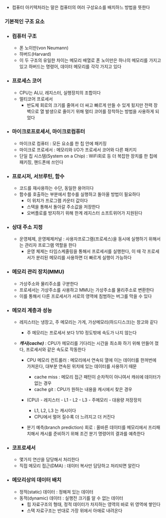- 컴퓨터 아키텍처라는 말은 컴퓨터의 여러 구성요소를 배치하느 방법을 뜻한다

### 기본적인 구조 요소
- ### 컴퓨터 구조
    - 폰 노이만(von Neumann) 
    - 하버드(Harvard)
    - 이 두 구조의 유일한 차이는 메모리 배열로 폰 노이만은 하나의 메모리를 가지고 있고 하버드는 명령어, 데이터 메모리를 각각 가지고 있다

- ### 프로세스 코어
    - CPU는 ALU, 레지스터, 실행장치의 조합이다
    - 멀티코어 프로세서
        - 반도체 회로의 크기를 줄여서 더 싸고 빠르게 만들 수 있게 됬지만 전력 장벽으로 열 발생으로 줄이기 위해 멀티 코어를 장착하는 방법을 사용하게 되었다
    
- ### 마이크로프로세서, 마이크로컴퓨터
    - 마이크로 컴퓨터 : 모든 요소를 한 칩 안에 패키징  
    - 마이크로 프로세서 : 메모리와 I/O가 프로세서 코어와 다른 패키지 
    - 단일 칩 시스템(System on a Chip) :  WiFi회로 등 더 복잡한 장치를 한 칩에 패키징, 핸드폰에 쓰인다

- ### 프로시저, 서브루틴, 함수
    - 코드를 재사용하는 수단, 동일한 용어이다
    - 함수를 호출하는 부분에서 함수를 실행하고 돌아올 방법이 필요하다
        - 이 위치가 프로그램 카운터 값이다
        - 스택을 통해서 돌아갈 주소값을 저장한다
        - 오버플로를 방지하기 위해 한계 레지스터 소프트위어가 지원된다
    

- ### 상대 주소 지정
    - 운영체제, 운영체제커널 : 사용자프로그램(프로세스)을 동시에 실행하기 위해서 는 관리자 프로그램 역할을 한다
        - 운영 체제는 타임스케줄링을 통해서 프로세서를 실행한다, 이 때 각 프로세서가 분리된 메모리를 사용하면 더 빠르게 실행이 가능하다
    
- ### 메모리 관리 장치(MMU)
    - 가상주소와 물리주소를 구분한다
    - 프로세서는 가상주소를 사용하고 MMU는 가상주소를 물리주소로 변환한다
    - 이를 통해서 다른 프로세서가 서로의 영역에 침범하는 버그를 막을 수 있다

- ### 메모리 계층과 성능
    - 레지스터는 냉장고, 주 메모리는 가게, 가상메모리(하드디스크)는 창고와 같다
        - 주 메모리는 프로세서 보다 1/10 정도밖에 속도가 나지 않는다 
    
    - ***캐시(cache)*** : CPU가 메모리를 기다리는 시간을 최소화 하기 위해 만들어 졌다, 프로세서와 같은 속도로 작동한다
        - CPU 메모리 컨트롤러 : 메모리에서 연속되 열에 이는 데이터를 한꺼번에 가져온다, 대부분 연속된 위치에 있는 데이터를 사용하기 때문
            - cache miss : 메모리 접근 패턴이 순차적이 아니여서 캐쉬에 데이터가 없는 경우
            - cache git : CPU가 원하는 내용을 캐시에서 찾은 경우
        
        - (CPU) - 레지스터 -  L1 - L2 - L3 - 주메모리 - 대용량 저장장치
            - L1, L2, L3 는 캐시이다
            - CPU에서 멀어 질수록 더 느려지고 더 커진다
        
        - 분기 예측(branch prediction) 회로 : 올바른 데이터를 메모리에서 프리패치해서 캐시를 준비하기 위해 조건 분기 명령어의 결과를 예측한다 
    
- ### 코프로세서
    - 몇가지 연산을 담당해서 처리한다
    - 직접 메모리 접근(DMA) : 데이터 복사만 담당하고 처리되면 알린다

- ### 메모리상의 데이터 배치
    - 정적(static) 데이터 : 정해져 있는 데이터
    - 동적(dynamic) 데이터 : 실행전 크기를 알 수 없는 데이터
        - 힙 자료구조의 형태, 정적 데이터가 차지하는 영역의 바로 위 영역에 쌓인다
        - 스택 자료구조는 반대로 가장 위에서 아애로 내려온다
